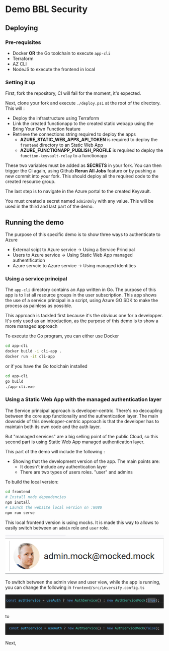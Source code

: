 # Demo BBL Security 

## Deploying

### Pre-requisites 

+ Docker **OR** the Go toolchain to execute `app-cli`
+ Terraform
+ AZ CLI
+ NodeJS to execute the frontend in local


### Setting it up
First, fork the repository, CI will fail for the moment, it's expected.

Next, clone your fork and execute `./deploy.ps1` at the root of the directory. This will :
+ Deploy the infrastructure using Terraform
+ Link the created functionapp to the created static webapp using the Bring Your Own Function feature
+ Retrieve the connections string required to deploy the apps 
    + **AZURE_STATIC_WEB_APPS_API_TOKEN** is required to deploy the `frontend` directory to an Static Web App
    + **AZURE_FUNCTIONAPP_PUBLISH_PROFILE** is required to deploy the `function-keyvault-relay` to a functionapp

These two variables must be added as **SECRETS** in your fork.
You can then trigger the CI again, using Github **Rerun All Jobs** feature or by pushing a new commit into your fork. This should deploy all the required code to the created resource group.

The last step is to navigate in the Azure portal to the created Keyvault.

You must created a secret named `adminOnly` with any value. This will be used in the third and last part of the demo.

## Running the demo

The purpose of this specific demo is to show three ways to authenticate to Azure
+ External scipt to Azure service -> Using a Service Principal 
+ Users to Azure service -> Using Static Web App managed authentification
+ Azure servcie to Azure service -> Using managed identities


### Using a service principal

The `app-cli` directory contains an App written in Go. The purpose of this app is to list all resource groups in the user subscription. This app shows the use of a service principal in a script, using Azure GO SDK to make the process as painless as possible.

This approach is tackled first because it's the obvious one for a developper. It's only used as an introduction, as the purpose of this demo is to show a more managed approach

To execute the Go program, you can either use Docker
```sh
cd app-cli
docker build -i cli-app .
docker run -it cli-app
```
or if you have the Go toolchain installed
```sh
cd app-cli
go build
./app-cli.exe
```

### Using a Static Web App with the managed authentication layer

The Service principal approach is developer-centric. There's no decoupling between the core app functionality and the authentication layer. The main downside of this developper-centric approach is that the developer has to maintain both its own code and the auth layer. 

But "managed services" are a big selling point of the public Cloud, so this second part is using Static Web App managed authentication layer.

This part of the demo will include the following :
- Showing that the development version of the app. The main points are:
    + It doesn't include any authentication layer
    + There are two types of users roles. "user" and admins

To build the local version:

```sh
cd frontend
# Install node dependencies
npm install
# Launch the website local version on :8080
npm run serve
```

This local frontend version is using mocks. It is made this way to allows to easily switch between an `admin` role and `user` role. 

![](./assets/mock-admin.png)

To switch between the admin view and user view, while the app is running, you can change the following in `frontend/src/inversify.config.ts` 


![](./assets/auth-mock-admin.png)

to 

![](./assets/auth-mock-user.png)


Next, 

